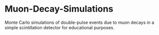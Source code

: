 # Muon-Decay-Simulations
Monte Carlo simulations of double-pulse events due to muon decays in a simple scintillation detector for educational purposes.
